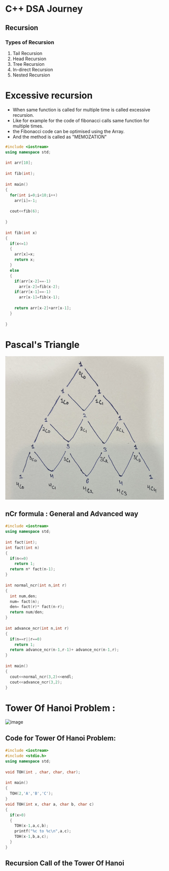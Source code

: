 # C++ DSA Journey
## Recursion 
### Types of Recursion
1. Tail Recursion
2. Head Recursion
3. Tree Recursion
4. In-direct Recursion
5. Nested Recursion

# Excessive recursion
 * When same function is called for multiple time is called excessive recursion.<br />
 * Like for example for the code of fibonacci calls same function for multiple times.<br />
 * the Fibonacci code can be optimised using the Array.<br />
 * And the method is called as "MEMOZATION"<br />
```c++
#include <iostream>
using namespace std;

int arr[10];

int fib(int);

int main()
{
  for(int i=0;i<10;i++)
    arr[i]=-1;

  cout<<fib(6);

}

int fib(int x)
{
  if(x<=1)
  {
    arr[x]=x;
    return x;
  }
  else
  {
    if(arr[x-2]==-1)
      arr[x-2]=fib(x-2);
    if(arr[x-1]==-1)
      arr[x-1]=fib(x-1);

    return arr[x-2]+arr[x-1];
  }

}
```
# Pascal's Triangle
<img src="https://github.com/abhi0ekka/DSA/blob/master/image-used/pascal.jpg" width="500" height="450" /><br/>
## nCr formula : General and Advanced way
```c++
#include <iostream>
using namespace std;

int fact(int);
int fact(int n)
{
  if(n<=0)
    return 1;
  return n* fact(n-1);
}

int normal_ncr(int n,int r)
{
  int num,den;
  num= fact(n);
  den= fact(r)* fact(n-r);
  return num/den;
}

int advance_ncr(int n,int r)
{
  if(n==r||r==0)
    return 1;
  return advance_ncr(n-1,r-1)+ advance_ncr(n-1,r);
}

int main()
{
  cout<<normal_ncr(3,2)<<endl;
  cout<<advance_ncr(3,2);
}
```
# Tower Of Hanoi Problem :<br/>
![image](https://github.com/abhi0ekka/DSA/assets/75915784/80ac9a66-f21a-4417-92e4-a5bb60d37937)<br/>
## Code for Tower Of Hanoi Problem:<br/>
```c++
#include <iostream>
#include <stdio.h>
using namespace std;

void TOH(int , char, char, char);

int main()
{
  TOH(2,'A','B','C');
}
void TOH(int x, char a, char b, char c)
{
  if(x>0)
  {
    TOH(x-1,a,c,b);
    printf("%c to %c\n",a,c);
    TOH(x-1,b,a,c);
  }
}
```
## Recursion Call of the Tower Of Hanoi


